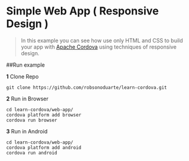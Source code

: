 Simple Web App ( Responsive Design )
=====================================

> In this example you can see how use only HTML and CSS to build your app with [Apache Cordova](http://cordova.apache.org/) using  techniques of responsive design.

##Run example

**1** Clone Repo

```
git clone https://github.com/robsonoduarte/learn-cordova.git
```

**2** Run in Browser

```
cd learn-cordova/web-app/
cordova platform add browser
cordova run browser
```

**3** Run in Android

```
cd learn-cordova/web-app/
cordova platform add android
cordova run android
```


